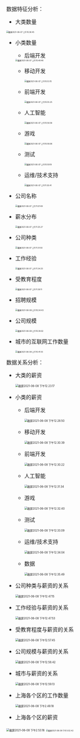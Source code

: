 数据特征分析：

* 大类数量

<img src="/Users/emisonlu/Library/Application Support/typora-user-images/截屏2021-06-07 上午10.36.45.png" alt="截屏2021-06-07 上午10.36.45" style="zoom:35%;" />

* 小类数量

  * 后端开发

  <img src="/Users/emisonlu/Library/Application Support/typora-user-images/截屏2021-06-07 上午10.49.46.png" alt="截屏2021-06-07 上午10.49.46" style="zoom:35%;" />

  * 移动开发

    <img src="/Users/emisonlu/Library/Application Support/typora-user-images/截屏2021-06-07 上午10.53.15.png" alt="截屏2021-06-07 上午10.53.15" style="zoom:35%;" />

  * 前端开发

    <img src="/Users/emisonlu/Library/Application Support/typora-user-images/截屏2021-06-07 上午10.55.25.png" alt="截屏2021-06-07 上午10.55.25" style="zoom:35%;" />

  * 人工智能

    <img src="/Users/emisonlu/Library/Application Support/typora-user-images/截屏2021-06-07 上午10.56.58.png" alt="截屏2021-06-07 上午10.56.58" style="zoom:35%;" />

  * 游戏

    <img src="/Users/emisonlu/Library/Application Support/typora-user-images/截屏2021-06-07 上午10.58.06.png" alt="截屏2021-06-07 上午10.58.06" style="zoom:35%;" />

  * 测试

    <img src="/Users/emisonlu/Library/Application Support/typora-user-images/截屏2021-06-07 上午10.59.19.png" alt="截屏2021-06-07 上午10.59.19" style="zoom:35%;" />

  * 运维/技术支持

    <img src="/Users/emisonlu/Library/Application Support/typora-user-images/截屏2021-06-07 上午11.00.41.png" alt="截屏2021-06-07 上午11.00.41" style="zoom:35%;" />

* 公司名称

  <img src="/Users/emisonlu/Library/Application Support/typora-user-images/截屏2021-06-07 上午11.07.49.png" alt="截屏2021-06-07 上午11.07.49" style="zoom:35%;" />

* 薪水分布

  <img src="/Users/emisonlu/Library/Application Support/typora-user-images/截屏2021-06-07 上午11.25.27.png" alt="截屏2021-06-07 上午11.25.27" style="zoom:35%;" />

* 公司种类

  <img src="/Users/emisonlu/Library/Application Support/typora-user-images/截屏2021-06-07 上午11.31.50.png" alt="截屏2021-06-07 上午11.31.50" style="zoom:35%;" />

* 工作经验

  <img src="/Users/emisonlu/Library/Application Support/typora-user-images/截屏2021-06-07 上午11.34.33.png" alt="截屏2021-06-07 上午11.34.33" style="zoom:35%;" />

* 受教育程度

  <img src="/Users/emisonlu/Library/Application Support/typora-user-images/截屏2021-06-07 上午11.39.11.png" alt="截屏2021-06-07 上午11.39.11" style="zoom:35%;" />

* 招聘规模

  <img src="/Users/emisonlu/Library/Application Support/typora-user-images/截屏2021-06-08 上午10.34.43.png" alt="截屏2021-06-08 上午10.34.43" style="zoom:35%;" />

* 公司规模

  <img src="/Users/emisonlu/Library/Application Support/typora-user-images/截屏2021-06-08 上午10.39.02.png" alt="截屏2021-06-08 上午10.39.02" style="zoom:35%;" />

* 城市的互联网工作数量

  <img src="/Users/emisonlu/Library/Application Support/typora-user-images/截屏2021-06-08 上午10.41.55.png" alt="截屏2021-06-08 上午10.41.55" style="zoom:35%;" />

数据关系分析：

* 大类的薪资

  <img src="/Users/emisonlu/Library/Application Support/typora-user-images/截屏2021-06-08 下午12.23.17.png" alt="截屏2021-06-08 下午12.23.17" style="zoom:50%;" />

* 小类的薪资

  * 后端开发

    <img src="/Users/emisonlu/Library/Application Support/typora-user-images/截屏2021-06-08 下午12.28.50.png" alt="截屏2021-06-08 下午12.28.50" style="zoom:50%;" />

  * 移动开发

    <img src="/Users/emisonlu/Library/Application Support/typora-user-images/截屏2021-06-08 下午12.30.39.png" alt="截屏2021-06-08 下午12.30.39" style="zoom:50%;" />

  * 前端开发

    <img src="/Users/emisonlu/Library/Application Support/typora-user-images/截屏2021-06-08 下午12.30.22.png" alt="截屏2021-06-08 下午12.30.22" style="zoom:50%;" />

  * 人工智能

    <img src="/Users/emisonlu/Library/Application Support/typora-user-images/截屏2021-06-08 下午12.31.34.png" alt="截屏2021-06-08 下午12.31.34" style="zoom:50%;" />

  * 游戏

    <img src="/Users/emisonlu/Library/Application Support/typora-user-images/截屏2021-06-08 下午12.32.40.png" alt="截屏2021-06-08 下午12.32.40" style="zoom:50%;" />

  * 测试

    <img src="/Users/emisonlu/Library/Application Support/typora-user-images/截屏2021-06-08 下午12.33.09.png" alt="截屏2021-06-08 下午12.33.09" style="zoom:50%;" />

  * 运维/技术支持

    <img src="/Users/emisonlu/Library/Application Support/typora-user-images/截屏2021-06-08 下午12.34.04.png" alt="截屏2021-06-08 下午12.34.04" style="zoom:50%;" />

  * 数据

    <img src="/Users/emisonlu/Library/Application Support/typora-user-images/截屏2021-06-08 下午12.35.49.png" alt="截屏2021-06-08 下午12.35.49" style="zoom:50%;" />

* 公司种类与薪资的关系

  <img src="/Users/emisonlu/Library/Application Support/typora-user-images/截屏2021-06-08 下午12.47.15.png" alt="截屏2021-06-08 下午12.47.15" style="zoom:50%;" />

* 工作经验与薪资的关系

  <img src="/Users/emisonlu/Library/Application Support/typora-user-images/截屏2021-06-08 下午12.47.53.png" alt="截屏2021-06-08 下午12.47.53" style="zoom:50%;" />

* 受教育程度与薪资的关系

  <img src="/Users/emisonlu/Library/Application Support/typora-user-images/截屏2021-06-08 下午12.57.45.png" alt="截屏2021-06-08 下午12.57.45" style="zoom:50%;" />

* 公司规模与薪资的关系

  <img src="/Users/emisonlu/Library/Application Support/typora-user-images/截屏2021-06-08 下午12.58.42.png" alt="截屏2021-06-08 下午12.58.42" style="zoom:50%;" />

* 城市与薪资的关系

  <img src="/Users/emisonlu/Library/Application Support/typora-user-images/截屏2021-06-08 下午12.59.13.png" alt="截屏2021-06-08 下午12.59.13" style="zoom:50%;" />

* 上海各个区的工作数量

  <img src="/Users/emisonlu/Library/Application Support/typora-user-images/截屏2021-06-08 下午2.49.18.png" alt="截屏2021-06-08 下午2.49.18" style="zoom:50%;" />

* 上海各个区的薪资

<img src="/Users/emisonlu/Library/Application Support/typora-user-images/截屏2021-06-08 下午2.53.16.png" alt="截屏2021-06-08 下午2.53.16" style="zoom:50%;" />

<img src="/Users/emisonlu/Library/Application Support/typora-user-images/截屏2021-06-08 下午3.02.42.png" alt="截屏2021-06-08 下午3.02.42" style="zoom:35%;" />
